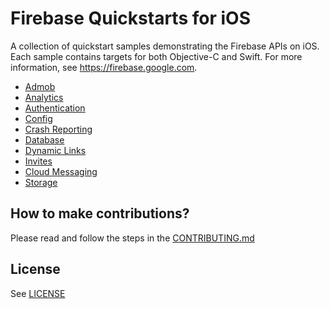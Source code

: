 # Firebase Quickstarts for iOS

A collection of quickstart samples demonstrating the Firebase APIs on iOS. Each sample contains targets
for both Objective-C and Swift. For more information, see https://firebase.google.com.

- [Admob](admob)
- [Analytics](analytics)
- [Authentication](authentication)
- [Config](config)
- [Crash Reporting](crashreporting)
- [Database](database)
- [Dynamic Links](dynamiclinks)
- [Invites](invites)
- [Cloud Messaging](messaging)
- [Storage](storage)

## How to make contributions?
Please read and follow the steps in the [CONTRIBUTING.md](CONTRIBUTING.md)

## License
See [LICENSE](LICENSE)
